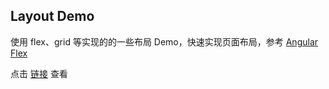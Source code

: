 Layout Demo
-------

使用 flex、grid 等实现的的一些布局 Demo，快速实现页面布局，参考 [Angular Flex](https://tburleson-layouts-demos.firebaseapp.com)

点击 [链接](https://piex.github.io/layout-demo) 查看